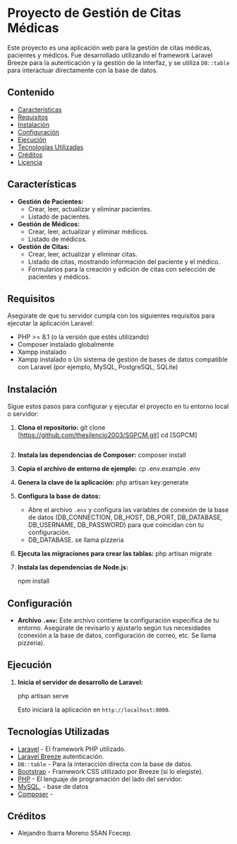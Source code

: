 # Proyecto de Gestión de Citas Médicas

Este proyecto es una aplicación web para la gestión de citas médicas, pacientes y médicos. Fue desarrollado utilizando el framework Laravel Breeze para la autenticación y la gestión de la interfaz, y se utiliza `DB::table` para interactuar directamente con la base de datos.

## Contenido

* [Características](#características)
* [Requisitos ](#requisitos)
* [Instalación](#instalación)
* [Configuración](#configuración)
* [Ejecución](#ejecución)
* [Tecnologías Utilizadas](#tecnologías-utilizadas)
* [Créditos](#créditos)
* [Licencia](#licencia)

## Características

* **Gestión de Pacientes:**
    * Crear, leer, actualizar y eliminar pacientes.
    * Listado de pacientes.
* **Gestión de Médicos:**
    * Crear, leer, actualizar y eliminar médicos.
    * Listado de médicos.
* **Gestión de Citas:**
    * Crear, leer, actualizar y eliminar citas.
    * Listado de citas, mostrando información del paciente y el médico.
    * Formularios para la creación y edición de citas con selección de pacientes y médicos.

## Requisitos

Asegúrate de que tu servidor cumpla con los siguientes requisitos para ejecutar la aplicación Laravel:

* PHP >= 8.1 (o la versión que estés utilizando)
* Composer instalado globalmente
* Xampp instalado
* Xampp instalado o Un sistema de gestión de bases de datos compatible con Laravel (por ejemplo, MySQL, PostgreSQL, SQLite)

## Instalación

Sigue estos pasos para configurar y ejecutar el proyecto en tu entorno local o servidor:

1.  **Clona el repositorio:**
    git clone [https://github.com/thesilencio2003/SGPCM.git]
    cd [SGPCM]
    ```

2.  **Instala las dependencias de Composer:**
    composer install


3.  **Copia el archivo de entorno de ejemplo:**
    cp .env.example .env
   

4.  **Genera la clave de la aplicación:**
    php artisan key:generate

5.  **Configura la base de datos:**
    * Abre el archivo `.env` y configura las variables de conexión de la base de datos (DB\_CONNECTION, DB\_HOST, DB\_PORT, DB\_DATABASE, DB\_USERNAME, DB\_PASSWORD) para que coincidan con tu configuración.
    * DB\_DATABASE. se llama pizzeria

6.  **Ejecuta las migraciones para crear las tablas:**
    php artisan migrate
 

8.  **Instala las dependencias de Node.js:**
   
    npm install
  

## Configuración

* **Archivo `.env`:** Este archivo contiene la configuración específica de tu entorno. Asegúrate de revisarlo y ajustarlo según tus necesidades (conexión a la base de datos, configuración de correo, etc. Se llama pizzeria).

## Ejecución

1.  **Inicia el servidor de desarrollo de Laravel:**
 
    php artisan serve

    Esto iniciará la aplicación en `http://localhost:8000`.


## Tecnologías Utilizadas

* [Laravel](https://laravel.com/) - El framework PHP utilizado.
* [Laravel Breeze](https://laravel.com/docs/) autenticación.
* `DB::table` - Para la interacción directa con la base de datos.
* [Bootstrap](https://getbootstrap.com/) - Framework CSS utilizado por Breeze (si lo elegiste).
* [PHP](https://www.php.net/) - El lenguaje de programación del lado del servidor.
* [MySQL](https://www.mysql.com/), - base de datos
* [Composer](https://getcomposer.org/) - 

## Créditos

* Alejandro Ibarra Moreno S5AN Fcecep.
